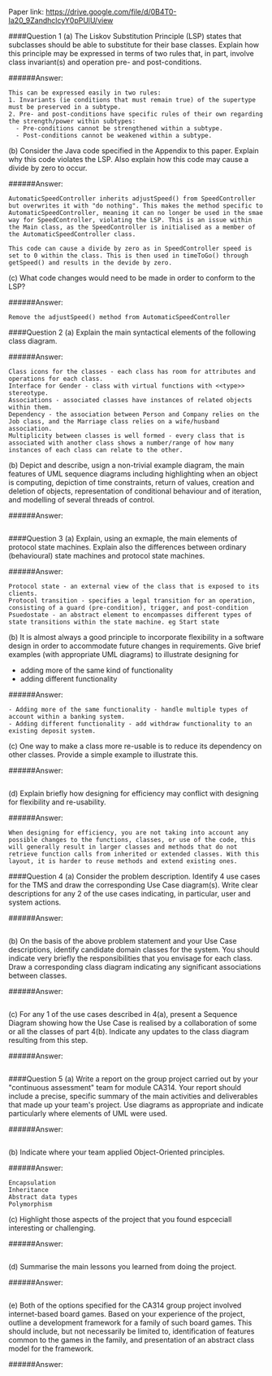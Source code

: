 Paper link: https://drive.google.com/file/d/0B4T0-Ia20_9ZandhclcyY0pPUlU/view

####Question 1
(a)
The Liskov Substitution Principle (LSP) states that subclasses should be able to substitute for their base classes.
Explain how this principle may be expressed in terms of two rules that, in part, involve class invariant(s) and operation pre- and post-conditions.

######Answer:
```
This can be expressed easily in two rules:
1. Invariants (ie conditions that must remain true) of the supertype must be preserved in a subtype.
2. Pre- and post-conditions have specific rules of their own regarding the strength/power within subtypes:
  - Pre-conditions cannot be strengthened within a subtype.
  - Post-conditions cannot be weakened within a subtype.
```

(b)
Consider the Java code specified in the Appendix to this paper.
Explain why this code violates the LSP. Also explain how this code may cause a divide by zero to occur.

######Answer:
```
AutomaticSpeedController inherits adjustSpeed() from SpeedController but overwrites it with "do nothing". This makes the method specific to AutomaticSpeedController, meaning it can no longer be used in the smae way for SpeedController, violating the LSP. This is an issue within the Main class, as the SpeedController is initialised as a member of the AutomaticSpeedController class.

This code can cause a divide by zero as in SpeedController speed is set to 0 within the class. This is then used in timeToGo() through getSpeed() and results in the devide by zero.
```

(c)
What code changes would need to be made in order to conform to the LSP?

######Answer:
```
Remove the adjustSpeed() method from AutomaticSpeedController
```

####Question 2
(a)
Explain the main syntactical elements of the following class diagram.

######Answer:
```
Class icons for the classes - each class has room for attributes and operations for each class.
Interface for Gender - class with virtual functions with <<type>> stereotype.
Associations - associated classes have instances of related objects within them.
Dependency - the association between Person and Company relies on the Job class, and the Marriage class relies on a wife/husband association.
Multiplicity between classes is well formed - every class that is associated with another class shows a number/range of how many instances of each class can relate to the other.
```

(b)
Depict and describe, usign a non-trivial example diagram, the main features of UML sequence diagrams including highlighting when an object is computing, depiction of time constraints, return of values, creation and deletion of objects, representation of conditional behaviour and of iteration, and modelling of several threads of control.

######Answer:
```

```

####Question 3
(a)
Explain, using an exmaple, the main elements of protocol state machines. Explain also the differences between ordinary (behavioural) state machines and protocol state machines.

######Answer:
```
Protocol state - an external view of the class that is exposed to its clients.
Protocol transition - specifies a legal transition for an operation, consisting of a guard (pre-condition), trigger, and post-condition
Psuedostate - an abstract element to encompasses different types of state transitions within the state machine. eg Start state
```

(b)
It is almost always a good principle to incorporate flexibility in a software design in order to accommodate future changes in requirements. Give brief examples (with appropriate UML diagrams) to illustrate designing for
  - adding more of the same kind of functionality
  - adding different functionality

######Answer:
```
- Adding more of the same functionality - handle multiple types of account within a banking system.
- Adding different functionality - add withdraw functionality to an existing deposit system.
```

(c)
One way to make a class more re-usable is to reduce its dependency on other classes. Provide a simple example to illustrate this.

######Answer:
```

```

(d)
Explain briefly how designing for efficiency may conflict with designing for flexibility and re-usability.

######Answer:
```
When designing for efficiency, you are not taking into account any possible changes to the functions, classes, or use of the code, this will generally result in larger classes and methods that do not retrieve function calls from inherited or extended classes. With this layout, it is harder to reuse methods and extend existing ones.
```

####Question 4
(a)
Consider the problem description.
Identify 4 use cases for the TMS and draw the corresponding Use Case diagram(s). Write clear descriptions for any 2 of the use cases indicating, in particular, user and system actions.

######Answer:
```

```

(b)
On the basis of the above problem statement and your Use Case descriptions, identify candidate domain classes for the system. You should indicate very briefly the responsibilities that you envisage for each class. Draw a corresponding class diagram indicating any significant associations between classes.

######Answer:
```

```

(c)
For any 1 of the use cases described in 4(a), present a Sequence Diagram showing how the Use Case is realised by a collaboration of some or all the classes of part 4(b). Indicate any updates to the class diagram resulting from this step.

######Answer:
```

```

####Question 5
(a)
Write a report on the group project carried out by your "continuous assessment" team for module CA314. Your report should include a precise, specific summary of the main activities and deliverables that made up your team's project. Use diagrams as appropriate and indicate particularly where elements of UML were used.

######Answer:
```

```

(b)
Indicate where your team applied Object-Oriented principles.

######Answer:
```
Encapsulation
Inheritance
Abstract data types
Polymorphism
```

(c) Highlight those aspects of the project that you found espceciall interesting or challenging.

######Answer:
```

```

(d)
Summarise the main lessons you learned from doing the project.

######Answer:
```

```

(e)
Both of the options specified for the CA314 group project involved internet-based board games. Based on your experience of the project, outline a development framework for a family of such board games. This should include, but not necessarily be limited to, identification of features common to the games in the family, and presentation of an abstract class model for the framework.

######Answer:
```

```
